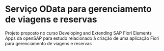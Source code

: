 # Serviço OData para gerenciamento de viagens e reservas
Projeto proposto no curso Developing and Extending SAP Fiori Elements Apps da openSAP para estudo relacionado à criação de uma aplicação Fiori para gerenciamento de viagens e reservas
